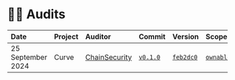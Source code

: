 # 👮‍♀️ Audits

| Date              | Project | Auditor                                        | Commit                                                                   | Version                                                                                             | Scope                                                                                                                               | Links                                                                                                                              |
| :---------------- | :------ | :--------------------------------------------- | :----------------------------------------------------------------------- | :-------------------------------------------------------------------------------------------------- | :---------------------------------------------------------------------------------------------------------------------------------- | :--------------------------------------------------------------------------------------------------------------------------------- |
| 25 September 2024 | Curve   | [ChainSecurity](https://www.chainsecurity.com) | [`v0.1.0`](https://github.com/pcaversaccio/snekmate/releases/tag/v0.1.0) | [`feb2dc0`](https://github.com/pcaversaccio/snekmate/tree/feb2dc084c7d817b0d93cbd533396881ba24bb30) | [`ownable.vy`](https://github.com/pcaversaccio/snekmate/blob/feb2dc084c7d817b0d93cbd533396881ba24bb30/src/snekmate/auth/ownable.vy) | [🔗](https://www.chainsecurity.com/security-audit/curve-fee-splitter), [📄](./ChainSecurity_Curve_Fee_Splitter_September_2024.pdf) |
